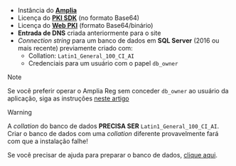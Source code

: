 ﻿* Instância do **[Amplia](../../../amplia/index.md)**
* Licença do **[PKI SDK](../../../pki-sdk/index.md)** (no formato Base64)
* Licença do **[Web PKI](../../../web-pki/index.md)** (formato Base64/binário)
* **Entrada de DNS** criada anteriormente para o site
* *Connection string* para um banco de dados em **SQL Server** (2016 ou mais recente) previamente criado com:
  * Collation: `Latin1_General_100_CI_AI`
  * Credenciais para um usuário com o papel `db_owner`

> [!NOTE]
> Se você preferir operar o Amplia Reg sem conceder `db_owner` ao usuário da aplicação, siga as instruções [neste artigo](../unprivileged-db-user.md)

> [!WARNING]
> A *collation* do banco de dados **PRECISA SER** `Latin1_General_100_CI_AI`. Criar o banco de dados com uma *collation* diferente provavelmente fará com que a instalação falhe!

Se você precisar de ajuda para preparar o banco de dados, [clique aqui](../prepare-database.md).

